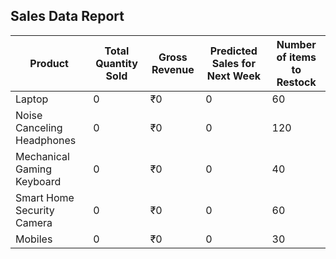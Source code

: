 ## Sales Data Report

| Product                     | Total Quantity Sold | Gross Revenue | Predicted Sales for Next Week | Number of items to Restock |
|-----------------------------|---------------------|---------------|------------------------------|---------------------------|
| Laptop                      | 0                   | ₹0            | 0                            | 60                        |
| Noise Canceling Headphones  | 0                   | ₹0            | 0                            | 120                       |
| Mechanical Gaming Keyboard | 0                   | ₹0            | 0                            | 40                        |
| Smart Home Security Camera  | 0                   | ₹0            | 0                            | 60                        |
| Mobiles                     | 0                   | ₹0            | 0                            | 30                        |
